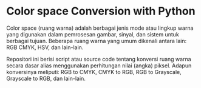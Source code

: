 # Color space Conversion with Python

Color space (ruang warna) adalah berbagai jenis mode atau lingkup warna yang digunakan dalam pemrosesan gambar, sinyal, dan sistem untuk berbagai tujuan. Beberapa ruang warna yang umum dikenali antara lain: RGB CMYK, HSV, dan lain-lain.

Repositori ini berisi script atau source code tentang konversi ruang warna secara dasar alias menggunakan perhitungan nilai (angka) piksel. Adapun konversinya meliputi: RGB to CMYK, CMYK to RGB, RGB to Grayscale, Grayscale to RGB, dan lain-lain.
